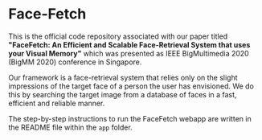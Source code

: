 # Face-Fetch
This is the official code repository associated with our paper titled **"FaceFetch: An Efficient and Scalable Face-Retrieval System that uses your Visual Memory"** which was presented as IEEE BigMultimedia 2020 (BigMM 2020) conference in Singapore.

Our framework is a face-retrieval system that relies only on the slight impressions of the target face of a person the user has envisioned. We do this by searching the target image from a database of faces in a fast, efficient and reliable manner.

The step-by-step instructions to run the FaceFetch webapp are written in the README file within the `app` folder.
